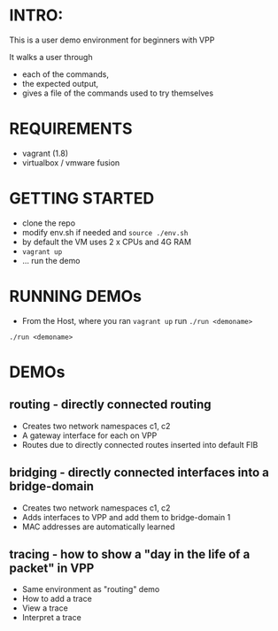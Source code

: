 # INTRO:

This is a user demo environment for beginners with VPP

It walks a user through
- each of the commands,
- the expected output,
- gives a file of the commands used to try themselves

# REQUIREMENTS
- vagrant (1.8)
- virtualbox / vmware fusion

# GETTING STARTED
- clone the repo
- modify env.sh if needed and ```source ./env.sh```
- by default the VM uses 2 x CPUs and 4G RAM
- ```vagrant up```
- ... run the demo

# RUNNING DEMOs
- From the Host, where you ran ```vagrant up``` run ```./run <demoname>```

```./run <demoname>```

# DEMOs

## routing - directly connected routing
- Creates two network namespaces c1, c2
- A gateway interface for each on VPP
- Routes due to directly connected routes inserted into default FIB

## bridging - directly connected interfaces into a bridge-domain
- Creates two network namespaces c1, c2
- Adds interfaces to VPP and add them to bridge-domain 1
- MAC addresses are automatically learned

## tracing - how to show a "day in the life of a packet" in VPP
- Same environment as "routing" demo
- How to add a trace
- View a trace
- Interpret a trace

